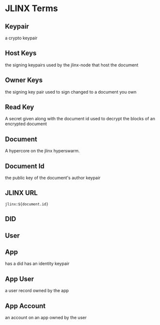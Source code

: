# JLINX Terms


## Keypair

a crypto keypair

## Host Keys

the signing keypairs used by the jlinx-node that host the document

## Owner Keys

the signing key pair used to sign changed to a document you own

## Read Key

A secret given along with the document id used to decrypt the
blocks of an encrypted document

## Document

A hypercore on the jlinx hyperswarm.

## Document Id

the public key of the document's author keypair

## JLINX URL

`jlinx:${document.id}`

## DID

## User

## App

has a did
has an identity keypair

## App User

a user record owned by the app

## App Account

an account on an app owned by the user
